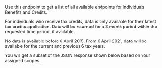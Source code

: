 <p>Use this endpoint to get a list of all available endpoints for Individuals Benefits and Credits.</p>
<p>For individuals who receive tax credits, data is only available for their latest tax credits application. Data will be returned for a 3 month period within the requested time period, if available.</p>
<p>No data is available before 6 April 2015. From 6 April 2021, data will be available for the current and previous 6 tax years.</p>
<p>You will get a subset of the JSON response shown below based on your assigned scopes.</p>
